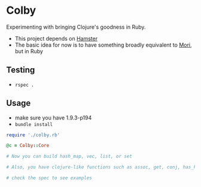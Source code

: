 # Colby

Experimenting with bringing Clojure's goodness in Ruby.

- This project depends on [Hamster](https://github.com/harukizaemon/hamster)
- The basic idea for now is to have something broadly equivalent to [Mori](http://swannodette.github.com/mori/), but in Ruby

## Testing

- `rspec .`

## Usage

- make sure you have 1.9.3-p194
- `bundle install`

```ruby
require './colby.rb'

@c = Colby::Core

# Now you can build hash_map, vec, list, or set

# Also, you have clojure-like functions such as assoc, get, conj, has_key

# check the spec to see examples

```